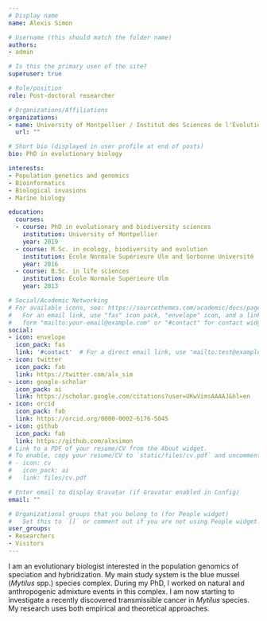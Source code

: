 ```yaml
---
# Display name
name: Alexis Simon

# Username (this should match the folder name)
authors:
- admin

# Is this the primary user of the site?
superuser: true

# Role/position
role: Post-doctoral researcher

# Organizations/Affiliations
organizations:
- name: University of Montpellier / Institut des Sciences de l'Évolution - Montpellier (ISEM)
  url: ""

# Short bio (displayed in user profile at end of posts)
bio: PhD in evolutionary biology

interests:
- Population genetics and genomics
- Bioinformatics
- Biological invasions
- Marine biology

education:
  courses:
  - course: PhD in evolutionary and biodiversity sciences
    institution: University of Montpellier
    year: 2019
  - course: M.Sc. in ecology, biodiversity and evolution
    institution: École Normale Supérieure Ulm and Sorbonne Université
    year: 2016
  - course: B.Sc. in life sciences
    institution: École Normale Supérieure Ulm
    year: 2013

# Social/Academic Networking
# For available icons, see: https://sourcethemes.com/academic/docs/page-builder/#icons
#   For an email link, use "fas" icon pack, "envelope" icon, and a link in the
#   form "mailto:your-email@example.com" or "#contact" for contact widget.
social:
- icon: envelope
  icon_pack: fas
  link: '#contact'  # For a direct email link, use "mailto:test@example.org".
- icon: twitter
  icon_pack: fab
  link: https://twitter.com/alx_sim
- icon: google-scholar
  icon_pack: ai
  link: https://scholar.google.com/citations?user=UKwVimsAAAAJ&hl=en
- icon: orcid
  icon_pack: fab
  link: https://orcid.org/0000-0002-6176-5045
- icon: github
  icon_pack: fab
  link: https://github.com/alxsimon
# Link to a PDF of your resume/CV from the About widget.
# To enable, copy your resume/CV to `static/files/cv.pdf` and uncomment the lines below.
# - icon: cv
#   icon_pack: ai
#   link: files/cv.pdf

# Enter email to display Gravatar (if Gravatar enabled in Config)
email: ""

# Organizational groups that you belong to (for People widget)
#   Set this to `[]` or comment out if you are not using People widget.
user_groups:
- Researchers
- Visitors
---
```


I am an evolutionary biologist interested in the population genomics of speciation and hybridization.
My main study system is the blue mussel (*Mytilus* spp.) species complex.
During my PhD, I worked on natural and anthropogenic admixture events in this complex.
I am now starting to investigate a recently discovered transmissible cancer in *Mytilus* species.
My research uses both empirical and theoretical approaches.

